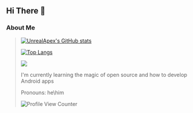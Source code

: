 ## Hi There 👋

### About Me
>
>[![UnrealApex's GitHub stats](https://github-readme-stats.vercel.app/api?username=unrealapex)](https://github.com/anuraghazra/github-readme-stats)
>
>[![Top Langs](https://github-readme-stats.vercel.app/api/top-langs/?username=unrealapex&exclude_repo=github-slideshow)](https://github.com/anuraghazra/github-readme-stats)
>
>  <!-- ![](https://img.shields.io/badge/Languages%20I%20Know-%F0%9F%90%8D%20Python%20%7C%20%E2%98%95%20Java-lightgrey) -->
> 
>![](https://img.shields.io/badge/Libraries%20and%20%20Frameworks%20I%20Use%20-Open%20CV%7C%20Tensorflow%20%7C%20Pytorch%20%7C%20Numpy%20%7C%20Matplotlib%20%7C%20Pandas%20%7C%20Carla%20Sim%20%7C%20PyAutoGui-lightgrey)
>
> I'm currently learning the magic of open source and how to develop Android apps
> 
> 
> 
> Pronouns: he\him 
> 
>![Profile View Counter](https://komarev.com/ghpvc/?username=unrealapex)


<!--
**UnrealApex/UnrealApex** is a ✨ _special_ ✨ repository because its `README.md` (this file) appears on your GitHub profile.

Here are some ideas to get you started:

- 🔭 I’m currently working on ...
- 🌱 I’m currently learning ...
- 👯 I’m looking to collaborate on ...
- 🤔 I’m looking for help with ...
- 💬 Ask me about ...
- 📫 How to reach me: ...
- 😄 Pronouns: he\him
- ⚡ Fun fact: ...
-->


